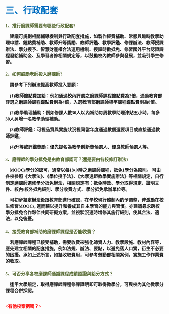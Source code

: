 # <font color=#0071C2 face=微軟正黑體>三、行政配套</font>

<font face=微軟正黑體>

<font color=#4E6228 face=微軟正黑體><h4>1、推行磨課師需要有哪些行政配套?</font>

<p>&nbsp;&nbsp;&nbsp;&nbsp;建議可規劃相關輔導機制與行政配套措施，如製作經費補助、常態與臨時教學助理申請、鐘點費補助、教師升等獎勵、教師評鑑、教學評鑑、修課辦法、教師授課辦法、學分授予、智慧財產權合法運用機制、授課時數抵免、修習國外平台認證課程發給補助金、及學習者修相關規定等，以鼓勵校內教師參與發展，並吸引學生修習。 </p>

<font color=#4E6228 face=微軟正黑體><h4>2、如何鼓勵老師投入磨課師?</font>

<p>&nbsp;&nbsp;&nbsp;&nbsp;請參考下列辦法提高教師投入意願： </p>

<p>&nbsp;&nbsp;&nbsp;&nbsp;(1)教師鐘點費加給：例如通過校內評選之磨課師課程鐘點費為2倍，通過教育部評選之磨課師課程鐘點費則為4倍，入選教育部磨課師標竿課程鐘點費則為8倍。 </p>

<p>&nbsp;&nbsp;&nbsp;&nbsp;(2)教學助理補助：例如修課人數30人以內補助每周教學助理津貼五小時，每多30人另增一名教學助理補助。 </p>

<p>&nbsp;&nbsp;&nbsp;&nbsp;(3)教師評鑑：可視品質與實施狀況視同當年度通過數個選要項目或直接通過教師評鑑。 </p>

<p>&nbsp;&nbsp;&nbsp;&nbsp;(4)升等或評鑑獎勵；優先提名為教學創新獎候選人、優良教師候選人等。 </p>


<font color=#4E6228 face=微軟正黑體><h4>3、磨課師的學分抵免是由教育部認可？還是要由各校修訂辦法? </font>

<p>&nbsp;&nbsp;&nbsp;&nbsp;MOOCs學分的認可，通常以每18小時之磨課師課程，抵免1學分為原則。 可由各校參照《大學法》、《學位授予法》、《大學遠距教學實施辦法》等相關規定，自行制定磨課師選修學分抵免辦法，相關規定有：抵免時效、學分取得規定、證明文件、校內/校外抵免細則、學分收費方式、學分抵免承辦單位等。 </p>

<p>&nbsp;&nbsp;&nbsp;&nbsp;可初步擬定辦法後跟教育部進行確認，在學校現行體制內酌予調整，俾激勵在校生修習MOOCs, 進而藉以提升和養成其自主學習的能力與習慣。亦建議尋求跨校學分抵免合作夥伴共同研擬方案，並視狀況適時增修其施行細則，使其合法、適法，以免後憂。 </p>

<font color=#4E6228 face=微軟正黑體><h4>4、接受教育部補助的磨課師課程是否能收費？</font>

<p>&nbsp;&nbsp;&nbsp;&nbsp;若磨課師課程已接受補助，需要收費來強化師資人力、教學設施、教材內容等，應先建立相關的配套措施，例如法規、辦法、要點，以避免落人口實，衍生不必要的困擾。承如上述所言，如擬收取費用，可參考勞動部相關案例，實施工作作業費的收取。 </p>


<font color=#4E6228 face=微軟正黑體><h4>5、可否分享各校磨課師通識課程成績認證與給分方式？</font>


<p>&nbsp;&nbsp;&nbsp;&nbsp;逢甲大學規定，取得磨課師課程修課證明即可取得微學分，可與校內其他微學分課程合併採認。 </p>

<font color=red><br><有他校案例嗎？></br>

